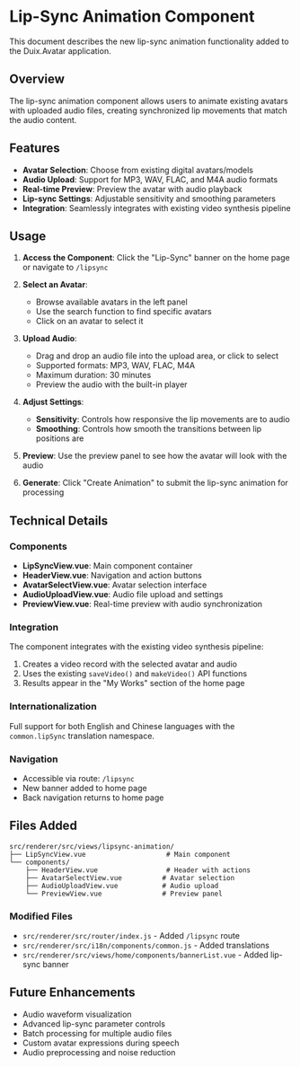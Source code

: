 # Lip-Sync Animation Component

This document describes the new lip-sync animation functionality added to the Duix.Avatar application.

## Overview

The lip-sync animation component allows users to animate existing avatars with uploaded audio files, creating synchronized lip movements that match the audio content.

## Features

- **Avatar Selection**: Choose from existing digital avatars/models
- **Audio Upload**: Support for MP3, WAV, FLAC, and M4A audio formats
- **Real-time Preview**: Preview the avatar with audio playback
- **Lip-sync Settings**: Adjustable sensitivity and smoothing parameters
- **Integration**: Seamlessly integrates with existing video synthesis pipeline

## Usage

1. **Access the Component**: Click the "Lip-Sync" banner on the home page or navigate to `/lipsync`

2. **Select an Avatar**: 
   - Browse available avatars in the left panel
   - Use the search function to find specific avatars
   - Click on an avatar to select it

3. **Upload Audio**:
   - Drag and drop an audio file into the upload area, or click to select
   - Supported formats: MP3, WAV, FLAC, M4A
   - Maximum duration: 30 minutes
   - Preview the audio with the built-in player

4. **Adjust Settings**:
   - **Sensitivity**: Controls how responsive the lip movements are to audio
   - **Smoothing**: Controls how smooth the transitions between lip positions are

5. **Preview**: Use the preview panel to see how the avatar will look with the audio

6. **Generate**: Click "Create Animation" to submit the lip-sync animation for processing

## Technical Details

### Components

- **LipSyncView.vue**: Main component container
- **HeaderView.vue**: Navigation and action buttons
- **AvatarSelectView.vue**: Avatar selection interface
- **AudioUploadView.vue**: Audio file upload and settings
- **PreviewView.vue**: Real-time preview with audio synchronization

### Integration

The component integrates with the existing video synthesis pipeline:

1. Creates a video record with the selected avatar and audio
2. Uses the existing `saveVideo()` and `makeVideo()` API functions
3. Results appear in the "My Works" section of the home page

### Internationalization

Full support for both English and Chinese languages with the `common.lipSync` translation namespace.

### Navigation

- Accessible via route: `/lipsync`
- New banner added to home page
- Back navigation returns to home page

## Files Added

```
src/renderer/src/views/lipsync-animation/
├── LipSyncView.vue                    # Main component
└── components/
    ├── HeaderView.vue                 # Header with actions
    ├── AvatarSelectView.vue          # Avatar selection
    ├── AudioUploadView.vue           # Audio upload
    └── PreviewView.vue               # Preview panel
```

### Modified Files

- `src/renderer/src/router/index.js` - Added `/lipsync` route
- `src/renderer/src/i18n/components/common.js` - Added translations
- `src/renderer/src/views/home/components/bannerList.vue` - Added lip-sync banner

## Future Enhancements

- Audio waveform visualization
- Advanced lip-sync parameter controls
- Batch processing for multiple audio files
- Custom avatar expressions during speech
- Audio preprocessing and noise reduction